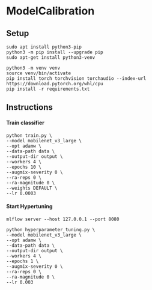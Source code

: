 # ModelCalibration

## Setup

```
sudo apt install python3-pip
python3 -m pip install --upgrade pip
sudo apt-get install python3-venv
```


```
python3 -m venv venv
source venv/bin/activate
pip install torch torchvision torchaudio --index-url https://download.pytorch.org/whl/cpu
pip install -r requirements.txt
```

## Instructions

#### Train classifier
```
python train.py \
--model mobilenet_v3_large \
--opt adamw \
--data-path data \
--output-dir output \
--workers 4 \
--epochs 10 \
--augmix-severity 0 \
--ra-reps 0 \
--ra-magnitude 0 \
--weights DEFAULT \
--lr 0.0003
```

#### Start Hypertuning
```
mlflow server --host 127.0.0.1 --port 8080
```

```
python hyperparameter_tuning.py \
--model mobilenet_v3_large \
--opt adamw \
--data-path data \
--output-dir output \
--workers 4 \
--epochs 1 \
--augmix-severity 0 \
--ra-reps 0 \
--ra-magnitude 0 \
--lr 0.003
```
